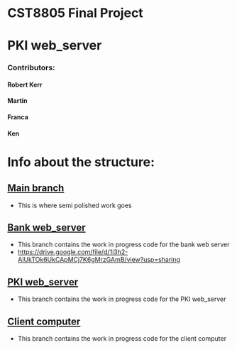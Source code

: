 # CST8805 Final Project

# PKI web_server

### Contributors: 
#### Robert Kerr 
#### Martin
#### Franca
#### Ken

# Info about the structure:

## [Main branch](https://github.com/rockwarrior3/CST8805_Final_Project/tree/main)
 - This is where semi polished work goes 
 
## [Bank web_server](https://github.com/rockwarrior3/CST8805_Final_Project/blob/bank_web_server/README.md)
 - This branch contains the work in progress code for the bank web server
 - https://drive.google.com/file/d/1i3h2-AlUkTOk6UkCApMCj7K6gMrzGAmB/view?usp=sharing

## [PKI web_server](https://github.com/rockwarrior3/CST8805_Final_Project/tree/pki_web_server)
 - This branch contains the work in progress code for the PKI web_server
 
## [Client computer](https://github.com/rockwarrior3/CST8805_Final_Project/tree/client_computer)
 - This branch contains the work in progress code for the client computer
